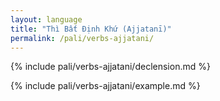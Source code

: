 ```yaml
---
layout: language
title: "Thì Bất Định Khứ (Ajjatanī)"
permalink: /pali/verbs-ajjatani/
---
```


{% include pali/verbs-ajjatani/declension.md %}

{% include pali/verbs-ajjatani/example.md %}